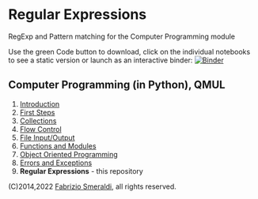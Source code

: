 
# Regular Expressions

RegExp and Pattern matching for the Computer Programming module

Use the green Code button to download, click on the individual notebooks to see a static version or launch as an interactive binder: [![Binder](https://mybinder.org/badge_logo.svg)](https://mybinder.org/v2/gh/fsmeraldi/cp-regexp/master)


## Computer Programming (in Python), QMUL 

1. [Introduction](https://github.com/fsmeraldi/cp-introduction)
2. [First Steps](https://github.com/fsmeraldi/cp-firststeps)
3. [Collections](https://github.com/fsmeraldi/cp-collections)
4. [Flow Control](https://github.com/fsmeraldi/cp-flowcontrol)
5. [File Input/Output](https://github.com/fsmeraldi/cp-files)
6. [Functions and Modules](https://github.com/fsmeraldi/cp-functions)
7. [Object Oriented Programming](https://github.com/fsmeraldi/cp-objects)
8. [Errors and Exceptions](https://github.com/fsmeraldi/cp-exceptions)
9. **Regular Expressions** - this repository

(C)2014,2022 [Fabrizio Smeraldi](https://www.eecs.qmul.ac.uk/~fabri/), all rights reserved.
